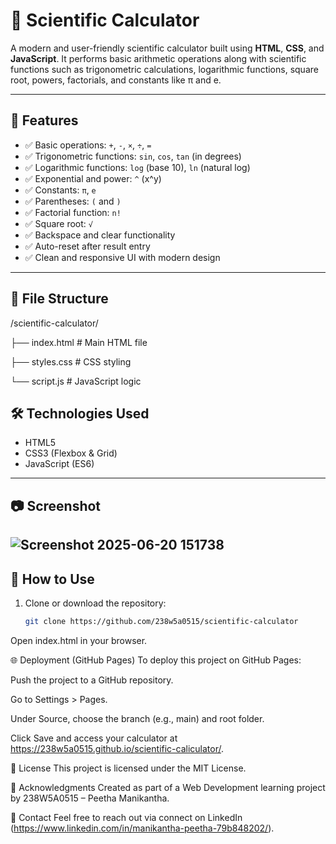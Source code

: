 # 🔢 Scientific Calculator

A modern and user-friendly scientific calculator built using **HTML**, **CSS**, and **JavaScript**. It performs basic arithmetic operations along with scientific functions such as trigonometric calculations, logarithmic functions, square root, powers, factorials, and constants like π and e.

---

## 🚀 Features

- ✅ Basic operations: `+`, `-`, `×`, `÷`, `=`
- ✅ Trigonometric functions: `sin`, `cos`, `tan` (in degrees)
- ✅ Logarithmic functions: `log` (base 10), `ln` (natural log)
- ✅ Exponential and power: `^` (x^y)
- ✅ Constants: `π`, `e`
- ✅ Parentheses: `(` and `)`
- ✅ Factorial function: `n!`
- ✅ Square root: `√`
- ✅ Backspace and clear functionality
- ✅ Auto-reset after result entry
- ✅ Clean and responsive UI with modern design


---

## 📁 File Structure
/scientific-calculator/

├── index.html # Main HTML file

├── styles.css # CSS styling

└── script.js # JavaScript logic


## 🛠️ Technologies Used

- HTML5
- CSS3 (Flexbox & Grid)
- JavaScript (ES6)

---

## 📷 Screenshot

<!-- Replace with actual screenshot URL after hosting -->
![Screenshot 2025-06-20 151738](https://github.com/user-attachments/assets/8eccfca4-7390-4060-8e72-d24264e94404)
---

## 🚀 How to Use

1. Clone or download the repository:
   ```bash
   git clone https://github.com/238w5a0515/scientific-calculator
Open index.html in your browser.

🌐 Deployment (GitHub Pages)
To deploy this project on GitHub Pages:

Push the project to a GitHub repository.

Go to Settings > Pages.

Under Source, choose the branch (e.g., main) and root folder.

Click Save and access your calculator at https://238w5a0515.github.io/scientific-caliculator/.

📜 License
This project is licensed under the MIT License.

🙌 Acknowledgments
Created as part of a Web Development learning project by 238W5A0515 – Peetha Manikantha.

📧 Contact
Feel free to reach out via  connect on LinkedIn (https://www.linkedin.com/in/manikantha-peetha-79b848202/).

